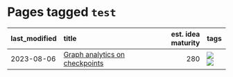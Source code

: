 # Pages tagged `test`

|last_modified|title|est. idea maturity|tags
|:---|:---|---:|:---|
|2023-08-06|[Graph analytics on checkpoints](../Graph_analytics_on_checkpoints.md)|280|[![](https://img.shields.io/badge/tag-from_issue-dad82b)](../tags/from_issue.md) [![](https://img.shields.io/badge/tag-test-a3de36)](../tags/test.md)|